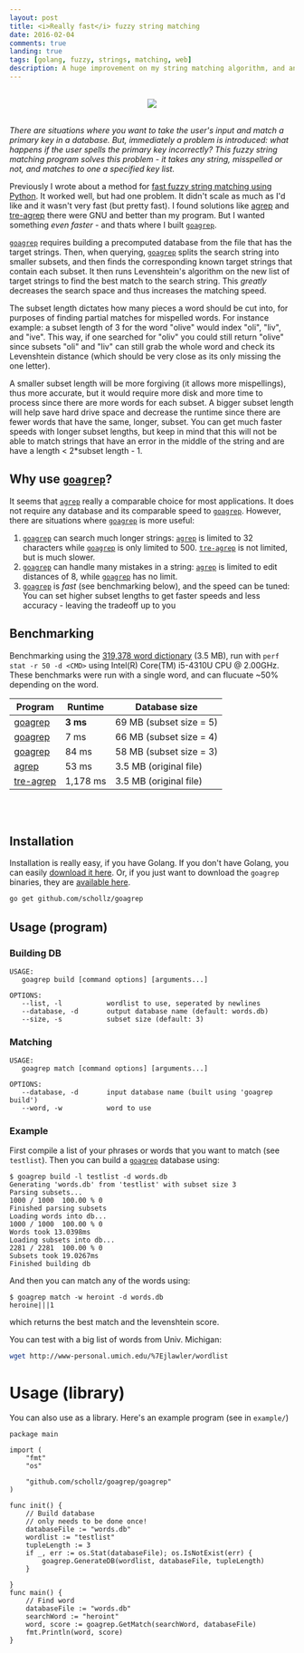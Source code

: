 ```yaml
---
layout: post
title: <i>Really fast</i> fuzzy string matching
date: 2016-02-04
comments: true
landing: true
tags: [golang, fuzzy, strings, matching, web]
description: A huge improvement on my string matching algorithm, and an improvement over the GNU tools.
---
```



<br>
<center>
<div class="row">
<div class="col-md-1"></div>
<div class="col-md-10"><img src="http://ecx.images-amazon.com/images/I/417W-2NwzpL._SX355_.jpg"></img></div>
<div class="col-md-1"></div>
</div>
</center>
<br>    

_There are situations where you want to take the user's input and match a primary key in a database. But, immediately a problem is introduced: what happens if the user spells the primary key incorrectly? This fuzzy string matching program solves this problem - it takes any string, misspelled or not, and matches to one a specified key list._

Previously I wrote about a method for [fast fuzzy string matching using Python](http://rpiai.com/faster-string-matching/). It worked well, but had one problem. It didn't scale as much as I'd like and it wasn't very fast (but pretty fast). I found solutions like [agrep](https://github.com/Wikinaut/agrep) and [tre-agrep](http://laurikari.net/tre/download/)   there were GNU and better than my program. But I wanted something *even faster* - and thats where I built [`goagrep`](https://github.com/schollz/goagrep).

[`goagrep`](https://github.com/schollz/goagrep) requires building a precomputed database from the file that has the target strings. Then, when querying, [`goagrep`](https://github.com/schollz/goagrep) splits the search string into smaller subsets, and then finds the corresponding known target strings that contain each subset. It then runs Levenshtein's algorithm on the new list of target strings to find the best match to the search string. This _greatly_ decreases the search space and thus increases the matching speed.

The subset length dictates how many pieces a word should be cut into, for purposes of finding partial matches for mispelled words. For instance example: a subset length of 3 for the word "olive" would index "oli", "liv", and "ive". This way, if one searched for "oliv" you could still return "olive" since subsets "oli" and "liv" can still grab the whole word and check its Levenshtein distance (which should be very close as its only missing the one letter).

A smaller subset length will be more forgiving (it allows more mispellings), thus more accurate, but it would require more disk and more time to process since there are more words for each subset. A bigger subset length will help save hard drive space and decrease the runtime since there are fewer words that have the same, longer, subset. You can get much faster speeds with longer subset lengths, but keep in mind that this will not be able to match strings that have an error in the middle of the string and are have a length < 2*subset length - 1.

## Why use [`goagrep`](https://github.com/schollz/goagrep)?
It seems that [`agrep`](https://github.com/Wikinaut/agrep)  really a comparable choice for most applications. It does not require any database and its comparable speed to [`goagrep`](https://github.com/schollz/goagrep). However, there are situations where [`goagrep`](https://github.com/schollz/goagrep) is more useful:

1. [`goagrep`](https://github.com/schollz/goagrep) can search much longer strings: [`agrep`](https://github.com/Wikinaut/agrep)  is limited to 32 characters while [`goagrep`](https://github.com/schollz/goagrep) is only limited to 500. [`tre-agrep`](http://laurikari.net/tre/download/)  is not limited, but is much slower.
2. [`goagrep`](https://github.com/schollz/goagrep) can handle many mistakes in a string: [`agrep`](https://github.com/Wikinaut/agrep)  is limited to edit distances of 8, while [`goagrep`](https://github.com/schollz/goagrep) has no limit.
3. [`goagrep`](https://github.com/schollz/goagrep) is *fast* (see benchmarking below), and the speed can be tuned: You can set higher subset lengths to get faster speeds and less accuracy - leaving the tradeoff up to you

## Benchmarking
Benchmarking using the [319,378 word dictionary](http://www.md5this.com/tools/wordlists.html) (3.5 MB), run with `perf stat -r 50 -d <CMD>` using Intel(R) Core(TM) i5-4310U CPU @ 2.00GHz. These benchmarks were run with a single word, and can flucuate ~50% depending on the word.

Program                                             | Runtime  | Database size
--------------------------------------------------- | -------- | -----------------------
[goagrep](https://github.com/schollz/goagrep/tree/master) | **3 ms**     | 69 MB (subset size = 5)
[goagrep](https://github.com/schollz/goagrep/tree/master) | 7 ms     | 66 MB (subset size = 4)
[goagrep](https://github.com/schollz/goagrep/tree/master) | 84 ms    | 58 MB (subset size = 3)
[agrep](https://github.com/Wikinaut/agrep)          | 53 ms    | 3.5 MB (original file)
[tre-agrep](http://laurikari.net/tre/download/)     | 1,178 ms | 3.5 MB (original file)

<br>
<br>

## Installation

Installation is really easy, if you have Golang. If you don't have Golang, you can easily [download it here](https://golang.org/dl/). Or, if you just want to download the `goagrep` binaries, they are [available here](https://github.com/schollz/goagrep/releases).


```bash
go get github.com/schollz/goagrep
```

## Usage (program)

### Building DB

```
USAGE:
   goagrep build [command options] [arguments...]

OPTIONS:
   --list, -l           wordlist to use, seperated by newlines
   --database, -d       output database name (default: words.db)
   --size, -s           subset size (default: 3)
```

### Matching

```
USAGE:
   goagrep match [command options] [arguments...]

OPTIONS:
   --database, -d       input database name (built using 'goagrep build')
   --word, -w           word to use
```

### Example
First compile a list of your phrases or words that you want to match (see `testlist`). Then you can build a [`goagrep`](https://github.com/schollz/goagrep) database using:

```
$ goagrep build -l testlist -d words.db
Generating 'words.db' from 'testlist' with subset size 3
Parsing subsets...
1000 / 1000  100.00 % 0
Finished parsing subsets
Loading words into db...
1000 / 1000  100.00 % 0
Words took 13.0398ms
Loading subsets into db...
2281 / 2281  100.00 % 0
Subsets took 19.0267ms
Finished building db
```

And then you can match any of the words using:

```
$ goagrep match -w heroint -d words.db
heroine|||1
```

which returns the best match and the levenshtein score.

You can test with a big list of words from Univ. Michigan:

```bash
wget http://www-personal.umich.edu/%7Ejlawler/wordlist
```

# Usage (library)

You can also use as a library. Here's an example program (see in `example/`)

```golang
package main

import (
	"fmt"
	"os"

	"github.com/schollz/goagrep/goagrep"
)

func init() {
	// Build database
	// only needs to be done once!
	databaseFile := "words.db"
	wordlist := "testlist"
	tupleLength := 3
	if _, err := os.Stat(databaseFile); os.IsNotExist(err) {
		goagrep.GenerateDB(wordlist, databaseFile, tupleLength)
	}

}
func main() {
	// Find word
	databaseFile := "words.db"
	searchWord := "heroint"
	word, score := goagrep.GetMatch(searchWord, databaseFile)
	fmt.Println(word, score)
}
```
